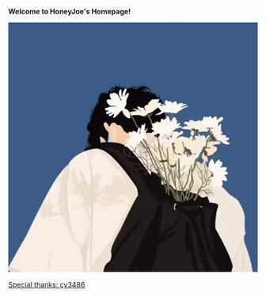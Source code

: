
**Welcome to HoneyJoe's Homepage!**

![Image text](https://github.com/honeyjoe17/honeyjoe17.github.io/blob/master/image/1.jpg)


[Special thanks: cy3486](http://cy3486.github.io)
